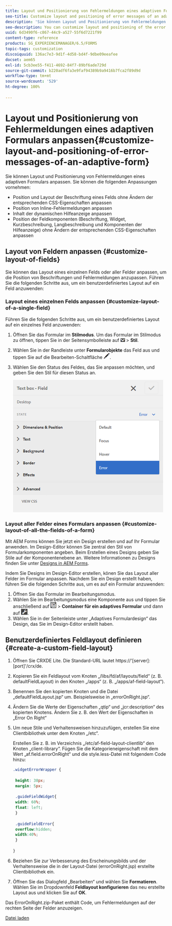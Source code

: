 ```yaml
---
title: Layout und Positionierung von Fehlermeldungen eines adaptiven Formulars anpassen
seo-title: Customize layout and positioning of error messages of an adaptive form
description: 'Sie können Layout und Positionierung von Fehlermeldungen eines adaptiven Formulars anpassen. '
seo-description: You can customize layout and positioning of the error messages of an adaptive for.
uuid: 6d3490f6-c867-44c9-a527-55f6d7221f99
content-type: reference
products: SG_EXPERIENCEMANAGER/6.5/FORMS
topic-tags: customization
discoiquuid: 136ac7e3-9d1f-4d58-bd4f-9dbe09eeafee
docset: aem65
exl-id: 5cb3ee55-f411-4692-84f7-89bf6ade729d
source-git-commit: b220adf6fa3e9faf94389b9a9416b7fca2f89d9d
workflow-type: tm+mt
source-wordcount: '529'
ht-degree: 100%

---
```


# Layout und Positionierung von Fehlermeldungen eines adaptiven Formulars anpassen{#customize-layout-and-positioning-of-error-messages-of-an-adaptive-form}

Sie können Layout und Positionierung von Fehlermeldungen eines adaptiven Formulars anpassen. Sie können die folgenden Anpassungen vornehmen:

* Position und Layout der Beschriftung eines Felds ohne Ändern der entsprechenden CSS-Eigenschaften anpassen
* Position von Inline-Fehlermeldungen anpassen
* Inhalt der dynamischen Hilfeanzeige anpassen
* Position der Feldkomponenten (Beschriftung, Widget, Kurzbeschreibung, Langbeschreibung und Komponenten der Hilfeanzeige) ohne Ändern der entsprechenden CSS-Eigenschaften anpassen

## Layout von Feldern anpassen {#customize-layout-of-fields}

Sie können das Layout eines einzelnen Felds oder aller Felder anpassen, um die Position von Beschriftungen und Fehlermeldungen anzupassen. Führen Sie die folgenden Schritte aus, um ein benutzerdefiniertes Layout auf ein Feld anzuwenden:

### Layout eines einzelnen Felds anpassen {#customize-layout-of-a-single-field}

Führen Sie die folgenden Schritte aus, um ein benutzerdefiniertes Layout auf ein einzelnes Feld anzuwenden:

1. Öffnen Sie das Formular im **Stilmodus**. Um das Formular im Stilmodus zu öffnen, tippen Sie in der Seitensymbolleiste auf ![canvas-drop-down](assets/canvas-drop-down.png) > **Stil**.
1. Wählen Sie in der Randleiste unter **Formularobjekte** das Feld aus und tippen Sie auf die Bearbeiten-Schaltfläche ![edit-button](assets/edit-button.png).
1. Wählen Sie den Status des Feldes, das Sie anpassen möchten, und geben Sie den Stil für diesen Status an.

   ![Festlegen des Inline-Stils für ein Feld](assets/edit-error-state.png)

### Layout aller Felder eines Formulars anpassen {#customize-layout-of-all-the-fields-of-a-form}

Mit AEM Forms können Sie jetzt ein Design erstellen und auf Ihr Formular anwenden. Im Design-Editor können Sie zentral den Stil von Formularkomponenten angeben. Beim Erstellen eines Designs geben Sie Stile auf der Komponentenebene an. Weitere Informationen zu Designs finden Sie unter [Designs in AEM Forms](../../forms/using/themes.md).

Indem Sie Designs im Design-Editor erstellen, könen Sie das Layout aller Felder im Formular anpassen. Nachdem Sie ein Design erstellt haben, führen Sie die folgenden Schritte aus, um es auf ein Formular anzuwenden:

1. Öffnen Sie das Formular im Bearbeitungsmodus.
1. Wählen Sie im Bearbeitungsmodus eine Komponente aus und tippen Sie anschließend auf ![field-level](assets/field-level.png) > **Container für ein adaptives Formular** und dann auf ![cmppr](assets/cmppr.png).
1. Wählen Sie in der Seitenleiste unter „Adaptives Formulardesign“ das Design, das Sie im Design-Editor erstellt haben.

## Benutzerdefiniertes Feldlayout definieren {#create-a-custom-field-layout}

1. Öffnen Sie CRXDE Lite. Die Standard-URL lautet https://&#39;[server]:[port]&#39;/crx/de.
1. Kopieren Sie ein Feldlayout vom Knoten „/libs/fd/af/layouts/field“ (z. B. defaultFieldLayout) in den Knoten „/apps“ (z. B. „/apps/af-field-layout“).
1. Benennen Sie den kopierten Knoten und die Datei „defaultFieldLayout.jsp“ um. Beispielsweise in „errorOnRight.jsp“. 

1. Ändern Sie die Werte der Eigenschaften „qtip“ und „jcr:description“ des kopierten Knotens. Ändern Sie z. B. den Wert der Eigenschaften in „Error On Right“ 

1. Um neue Stile und Verhaltensweisen hinzuzufügen, erstellen Sie eine Clientbibliothek unter dem Knoten „/etc“.

   Erstellen Sie z. B. im Verzeichnis „/etc/af-field-layout-clientlib“ den Knoten „client-library“. Fügen Sie die Kategorieneigenschaft mit dem Wert „af.field.errorOnRight“ und die style.less-Datei mit folgendem Code hinzu:

   ```css
   .widgetErrorWrapper {
   
    height: 38px;
    margin: 5px;
   
    .guideFieldWidget{
    width: 60%;
    float: left; 
    }
   
    .guideFieldError{
    overflow:hidden;
    width:40%; 
    }
   
   }
   ```

1. Beziehen Sie zur Verbesserung des Erscheinungsbilds und der Verhaltensweise die in der Layout-Datei (errorOnRight.jsp) erstellte Clientbibliothek ein.
1. Öffnen Sie das Dialogfeld „Bearbeiten“ und wählen Sie **Formatieren**. Wählen Sie im Dropdownfeld **Feldlayout konfigurieren** das neu erstellte Layout aus und klicken Sie auf **OK**.

Das ErrorOnRight.zip-Paket enthält Code, um Fehlermeldungen auf der rechten Seite der Felder anzuzeigen.

[Datei laden](assets/erroronright.zip)
